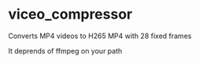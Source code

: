 # viceo_compressor

Converts MP4 videos to H265 MP4 with 28 fixed frames

It deprends of ffmpeg on your path
